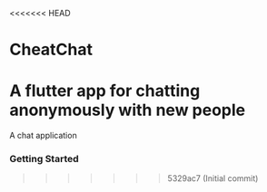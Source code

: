 <<<<<<< HEAD
# CheatChat
A flutter app for chatting anonymously with new people
=======

A chat application

### Getting Started

>>>>>>> 5329ac7 (Initial commit)
